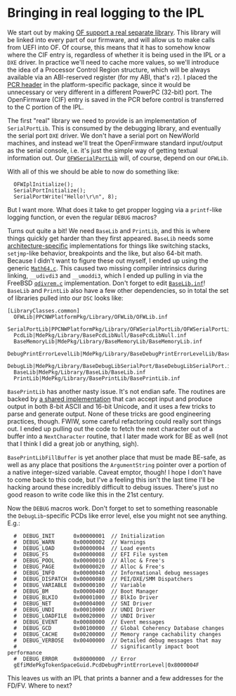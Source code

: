 # Bringing in real logging to the IPL

We start out by making [OF support a real separate library](PPCNWPlatformPkg/Library/OFWLib).
This library will be linked into every part of our firmware,
and will allow us to make calls from UEFI into OF. Of course,
this means that it has to somehow know where the CIF entry
is, regardless of whether it is being used in the IPL or
a `DXE` driver. In practice we'll need to cache more
values, so we'll introduce the idea of a Processor
Control Region structure, which will be always available
via an ABI-reserved register (for my ABI, that's `r2`).
I placed the [PCR header](PPCNWPlatformPkg/Include/Pcr.h) in
the platform-specific package, since it would be unnecessary
or very different in a different PowerPC (32-bit) port. The
OpenFirmware (CIF) entry is saved in the PCR before control is
transferred to the C portion of the IPL.

The first "real" library we need to provide is an 
implementation of `SerialPortLib`. This is consumed
by the debugging library, and eventually the serial port
`DXE` driver. We don't have a serial port on NewWorld
machines, and instead we'll treat the OpenFirmware
standard input/output as the serial console, i.e.
it's just the simple way of getting textual
information out. Our [`OFWSerialPortLib`](PPCNWPlatform/Library/OFWLib)
will, of course, depend on our `OFWLib`.

With all of this we should be able to now do something
like:
```
  OFWIplInitialize();
  SerialPortInitialize();
  SerialPortWrite("Hello!\r\n", 8);
```

But I want more. What does it take to get propper
logging via a `printf`-like logging function,
or even the regular `DEBUG` macros?

Turns out quite a bit! We need `BaseLib` and `PrintLib`,
and this is where things quickly get harder than they
first appeared. `BaseLib` needs some [architecture-specific](MdePkg/Library/BaseLib/PPC)
implementations for things like switching stacks, `setjmp`-like
behavior, breakpoints and the like, but also 64-bit math.
Because I didn't want to figure these out myself, I ended
up using the generic [`Math64.c`](MdePkg/Library/BaseLib/Math64.c).
This caused two missing compiler intrinsics during linking,
`__udivdi3` and `__umoddi3`, which I ended up pulling in
via the FreeBSD [`qdivrem.c`](MdePkg/Library/BaseLib/PPC/qdivrem.c)
implementation. Don't forget to edit [`BaseLib.inf`](MdePkg/Library/BaseLib/BaseLib.inf)!
`BaseLib` and `PrintLib` also have a few other dependencies, so in total the set of libraries
pulled into our `DSC` looks like:
```
[LibraryClasses.common]
  OFWLib|PPCNWPlatformPkg/Library/OFWLib/OFWLib.inf
  SerialPortLib|PPCNWPlatformPkg/Library/OFWSerialPortLib/OFWSerialPortLib.inf
  PcdLib|MdePkg/Library/BasePcdLibNull/BasePcdLibNull.inf
  BaseMemoryLib|MdePkg/Library/BaseMemoryLib/BaseMemoryLib.inf
  DebugPrintErrorLevelLib|MdePkg/Library/BaseDebugPrintErrorLevelLib/BaseDebugPrintErrorLevelLib.inf
  DebugLib|MdePkg/Library/BaseDebugLibSerialPort/BaseDebugLibSerialPort.inf
  BaseLib|MdePkg/Library/BaseLib/BaseLib.inf
  PrintLib|MdePkg/Library/BasePrintLib/BasePrintLib.inf
```

`BasePrintLib` has another nasty issue. It's not endian safe. The routines
are backed by [a shared implementation](MdePkg/Library/BasePrintLib/PrintLibInternal.c)
that can accept input and produce output in both 8-bit ASCII and 16-bit Unicode, and it
uses a few tricks to parse and generate output. None of these tricks are good engineering
practices, though. FWIW, some careful refactoring could really sort
things out. I ended up pulling out the code to fetch the next
character out of a buffer into a `NextCharacter` routine, that
I later made work for BE as well (not that I think I did a great
job or anything, sigh).

`BasePrintLibFillBuffer` is yet another
place that must be made BE-safe, as well as any place
that positions the `ArgumentString` pointer over a portion
of a native integer-sized variable. Caveat emptor, though! I hope
I don't have to come back to this code, but I've a feeling
this isn't the last time I'll be hacking around these
incredibly difficult to debug issues. There's just no
good reason to write code like this in the 21st century.

Now the `DEBUG` macros work. Don't forget to set to something
reasonable the `DebugLib`-specific PCDs like error level, else you
might not see anything. E.g.:
```
  #  DEBUG_INIT      0x00000001  // Initialization
  #  DEBUG_WARN      0x00000002  // Warnings
  #  DEBUG_LOAD      0x00000004  // Load events
  #  DEBUG_FS        0x00000008  // EFI File system
  #  DEBUG_POOL      0x00000010  // Alloc & Free's
  #  DEBUG_PAGE      0x00000020  // Alloc & Free's
  #  DEBUG_INFO      0x00000040  // Informational debug messages
  #  DEBUG_DISPATCH  0x00000080  // PEI/DXE/SMM Dispatchers
  #  DEBUG_VARIABLE  0x00000100  // Variable
  #  DEBUG_BM        0x00000400  // Boot Manager
  #  DEBUG_BLKIO     0x00001000  // BlkIo Driver
  #  DEBUG_NET       0x00004000  // SNI Driver
  #  DEBUG_UNDI      0x00010000  // UNDI Driver
  #  DEBUG_LOADFILE  0x00020000  // UNDI Driver
  #  DEBUG_EVENT     0x00080000  // Event messages
  #  DEBUG_GCD       0x00100000  // Global Coherency Database changes
  #  DEBUG_CACHE     0x00200000  // Memory range cachability changes
  #  DEBUG_VERBOSE   0x00400000  // Detailed debug messages that may
  #                              // significantly impact boot performance
  #  DEBUG_ERROR     0x80000000  // Error
  gEfiMdePkgTokenSpaceGuid.PcdDebugPrintErrorLevel|0x8000004F
```

This leaves us with an IPL that prints a banner and a
few addresses for the FD/FV. Where to next?
